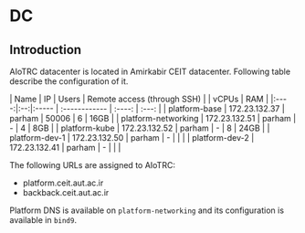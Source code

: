 # DC
## Introduction
AIoTRC datacenter is located in Amirkabir CEIT datacenter. Following table describe the configuration of it.

| Name | IP | Users | Remote access (through SSH) | | vCPUs | RAM |
|:----:|:--:|:----- | :------------ | :----: | :---: |
| platform-base | 172.23.132.37 | parham | 50006 | 6 | 16GB |
| platform-networking | 172.23.132.51 | parham | - | 4 | 8GB |
| platform-kube | 172.23.132.52 | parham | - | 8 | 24GB |
| platform-dev-1 | 172.23.132.50 | parham | - | | |
| platform-dev-2 | 172.23.132.41 | parham | - | | |

The following URLs are assigned to AIoTRC:

- platform.ceit.aut.ac.ir
- backback.ceit.aut.ac.ir

Platform DNS is available on `platform-networking` and its configuration is available in `bind9`.
